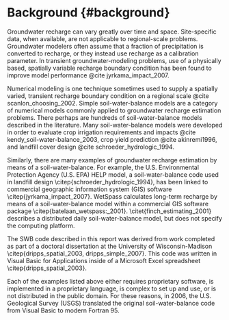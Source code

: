 # Background {#background}
Groundwater recharge can vary greatly over time and space. Site-specific data, when available, are not applicable to regional-scale problems. Groundwater modelers often assume that a fraction of precipitation is converted to recharge, or they instead use recharge as a calibration parameter. In transient groundwater-modeling problems, use of a physically based, spatially variable recharge boundary condition has been found to improve model performance @cite jyrkama_impact_2007.

Numerical modeling is one technique sometimes used to supply a spatially varied, transient recharge boundary condition on a regional scale @cite scanlon_choosing_2002. Simple soil-water-balance models are a category of numerical models commonly applied to groundwater recharge estimation problems. There perhaps are hundreds of soil-water-balance models described in the literature. Many soil-water-balance models were developed in order to evaluate crop irrigation requirements and impacts @cite kendy_soil-water-balance_2003, crop yield prediction @cite akinremi1996, and landfill cover design @cite schroeder_hydrologic_1994.

Similarly, there are many examples of groundwater recharge estimation by means of a soil-water-balance. For example, the U.S. Environmental Protection Agency (U.S. EPA) HELP model, a soil-water-balance code used in landfill design \citep{schroeder_hydrologic_1994}, has been linked to commercial geographic information system (GIS) software \citep{jyrkama_impact_2007}. WetSpass calculates long-term recharge by means of a soil-water-balance model within a commercial GIS software package \citep{batelaan_wetspass:_2001}.  \citet{finch_estimating_2001} describes a distributed daily soil-water-balance model, but does not specify the computing platform.

The SWB code described in this report was derived from work completed as part of a doctoral dissertation at the University of Wisconsin-Madison \citep{dripps_spatial_2003, dripps_simple_2007}. This code was written in Visual Basic for Applications inside of a Microsoft Excel spreadsheet \citep{dripps_spatial_2003}. 

Each of the examples listed above either requires proprietary software, is implemented in a proprietary language, is complex to set up and use, or is not distributed in the public domain. For these reasons, in 2006, the U.S. Geological Survey (USGS) translated the original soil-water-balance code from Visual Basic to modern Fortran 95.
